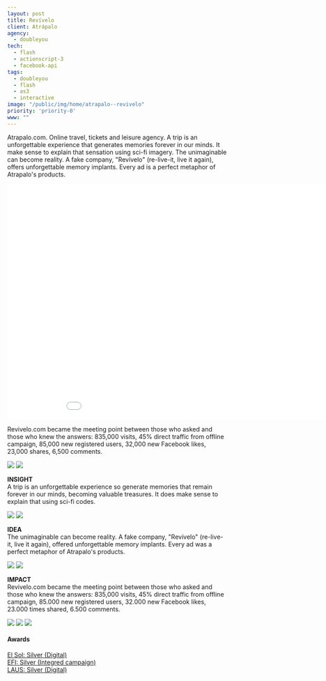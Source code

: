 ```yaml
---
layout: post
title: Revívelo
client: Atrápalo
agency:
  - doubleyou
tech:
  - flash
  - actionscript-3
  - facebook-api
tags:
  - doubleyou
  - flash
  - as3
  - interactive
image: "/public/img/home/atrapalo--revivelo"
priority: 'priority-0'
www: ""
---
```


<p class="text">Atrapalo.com. Online travel, tickets and leisure agency.
A trip is an unforgettable experience that generates memories forever in our minds. It make sense to explain that sensation using sci-fi imagery.
The unimaginable can become reality. A fake company, "Revívelo" (re-live-it, live it again), offers unforgettable memory implants. Every ad is a perfect metaphor of Atrapalo's products.</p>

<iframe width="960" height="540" src="//www.youtube.com/embed/tJBfbUN1dvY" frameborder="0" allowfullscreen></iframe>

<p class="text">Revivelo.com became the meeting point between those who asked and those who knew the answers:
835,000 visits, 45% direct traffic from offline campaign, 85,000 new registered users, 32,000 new Facebook likes, 23,000 shares, 6,500 comments.</p>
<img src="/public/img/atrapalo-revivelo/atrapalo-revivelo-01.jpg" />
<img src="/public/img/atrapalo-revivelo/atrapalo-revivelo-02.jpg" />
<p class="text"><strong>INSIGHT</strong><br/>
A trip is an unforgettable experience so generate memories that remain forever in our minds, becoming valuable treasures.
It does make sense to explain that using sci-fi codes.</p>
<img src="/public/img/atrapalo-revivelo/atrapalo-revivelo-03.jpg" />
<img src="/public/img/atrapalo-revivelo/atrapalo-revivelo-04.jpg" />
<p class="text"><strong>IDEA</strong><br/>
The unimaginable can become reality. A fake company, "Revívelo" (re-live-it, live it again), offered unforgettable memory implants.
Every ad was a perfect metaphor of Atrapalo's products.</p>
<img src="/public/img/atrapalo-revivelo/atrapalo-revivelo-05.jpg" />
<img src="/public/img/atrapalo-revivelo/atrapalo-revivelo-06.jpg" />
<p class="text"><strong>IMPACT</strong><br/>
Revivelo.com became the meeting point between those who asked and those who knew the answers:
835,000 visits, 45% direct traffic from offline campaign, 85.000 new registered users, 32.000 new Facebook likes, 23.000 times shared, 6.500 comments.</p>

<img src="/public/img/atrapalo-revivelo/atrapalo-revivelo-07.jpg" />
<img src="/public/img/atrapalo-revivelo/atrapalo-revivelo-08.jpg" />
<img src="/public/img/atrapalo-revivelo/atrapalo-revivelo-09.jpg" />

#### Awards ####
[El Sol: Silver (Digital)](http://elsolfestival.com/wp-content/uploads/2012/12/Palmar%C3%A9s.pdf)<br/>
[EFI: Silver (Integred campaign)](http://premioseficacia.com/es/palmares-eficacia-2012/)<br/>
[LAUS: Silver (Digital)](http://www.planol.info/documents/Laus2012_Orosplatas.pdf)<br/>
